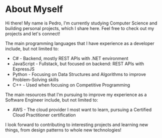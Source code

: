# About Myself
Hi there! My name is Pedro, I'm currently studying Computer Science and building personal projects, which I share here. Feel free to check out my projects and let's connect!

The main programming languages that I have experience as a developer include, but not limited to:
- C# - Backend, mostly REST APIs with .NET environment
- JavaScript - Fullstack, but focused on backend: REST APIs with ExpressJS
- Python - Focusing on Data Structures and Algorithms to improve Problem-Solving skills
- C++ - Used when focusing on Competitive Programming

The main resources that I'm pursuing to improve my experience as a Software Engineer include, but not limited to:
- AWS - The cloud provider I most want to learn, pursuing a Certified Cloud Practitioner certification

I look forward to contributing to interesting projects and learning new things, from design patterns to whole new technologies!
